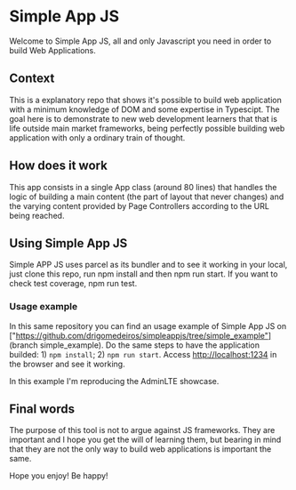 # Simple App JS

Welcome to Simple App JS, all and only Javascript you need in order to build Web Applications.

## Context

This is a explanatory repo that shows it's possible to build web application with a minimum knowledge of DOM and some expertise in Typescipt. The goal here is to demonstrate to new web development learners that that is life outside main market frameworks, being perfectly possible building web application with only a ordinary train of thought.

## How does it work

This app consists in a single App class (around 80 lines) that handles the logic of building a main content (the part of layout that never changes) and the varying content provided by Page Controllers according to the URL being reached.

## Using Simple App JS

Simple APP JS uses parcel as its bundler and to see it working in your local, just clone this repo, run npm install and then npm run start. If you want to check test coverage, npm run test.

### Usage example

In this same repository you can find an usage example of Simple App JS on ["https://github.com/drigomedeiros/simpleappjs/tree/simple_example"] (branch simple_example). Do the same steps to have the application builded: 1) `npm install`; 2) `npm run start`. Access [http://localhost:1234](http://localhost:1234) in the browser and see it working.

In this example I'm reproducing the AdminLTE showcase.

## Final words

The purpose of this tool is not to argue against JS frameworks. They are important and I hope you get the will of learning them, but bearing in mind that they are not the only way to build web applications is important the same.

Hope you enjoy! Be happy!
